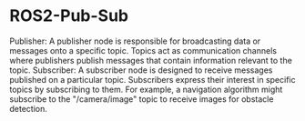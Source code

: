 # ROS2-Pub-Sub
Publisher: A publisher node is responsible for broadcasting data or messages onto a specific topic. Topics act as communication channels where publishers publish messages that contain information relevant to the topic.
Subscriber: A subscriber node is designed to receive messages published on a particular topic. Subscribers express their interest in specific topics by subscribing to them. For example, a navigation algorithm might subscribe to the "/camera/image" topic to receive images for obstacle detection.
